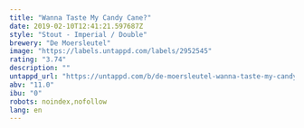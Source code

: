 ```yaml
---
title: "Wanna Taste My Candy Cane?"
date: 2019-02-10T12:41:21.597687Z
style: "Stout - Imperial / Double"
brewery: "De Moersleutel"
image: "https://labels.untappd.com/labels/2952545"
rating: "3.74"
description: ""
untappd_url: "https://untappd.com/b/de-moersleutel-wanna-taste-my-candy-cane/2952545"
abv: "11.0"
ibu: "0"
robots: noindex,nofollow
lang: en
---
```


